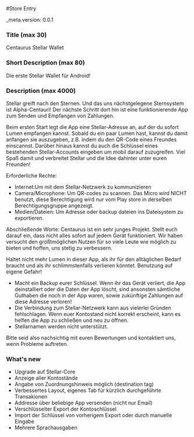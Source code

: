 ﻿#Store Entry

_meta.version: 0.0.1

### Title (max 30)

Centaurus Stellar Wallet

### Short Description (max 80)

Die erste Stellar Wallet für Android!

### Description (max 4000)

Stellar greift nach den Sternen. Und das uns nächstgelegene Sternsystem ist Alpha-Centauri! Der nächste Schritt dort hin ist eine funktionierende App zum Senden und Empfangen von Zahlungen.

Beim ersten Start legt die App eine Stellar-Adresse an, auf der du sofort Lumen empfangen kannst. Sobald du ein paar Lumen hast, kannst du damit anfangen sie auszugeben, z.B. indem du den QR-Code eines Freundes einscannst. Darüber hinaus kannst du auch die Schlüssel eines bestehenden Stellar-Accounts eingeben um mobil darauf zuzugreifen. Viel Spaß damit und verbreitet Stellar und die Idee dahinter unter euren Freunden!

Erforderliche Rechte:

* Internet:Um mit dem Stellar-Netzwerk zu kommunizieren
* Camera/Microphone: Um QR-codes zu scannen. Das Micro wird NICHT benutzt, diese Berechtigung wird nur vom Play store in derselben Berechtigungsgruppe angezeigt.
* Medien/Dateien: Um Adresse oder backup dateien ins Dateisystem zu exportieren.

Abschließende Worte:
Centaurus ist ein sehr junges Projekt. Stellt euch darauf ein, dass nicht alles sofort auf jedem Gerät funktioniert. Wir haben versucht den größtmöglichen Nutzen für so viele Leute wie möglich zu bieten und hoffen, uns stetig zu verbessern.

Haltet nicht mehr Lumen in dieser App, als ihr für den alltäglichen Bedarf braucht und als ihr schlimmstenfalls verlieren könntet. Benutzung auf eigene Gefahr!

* Macht ein Backup eurer Schlüssel. Wenn ihr das Gerät verliert, die App deinstalliert oder die Daten der App löscht, sind ansonsten sämtliche Guthaben die noch in der App waren, sowie zukünftige Zahlungen auf diese Adresse verloren!
* Die Verbindung zum Stellar-Netzwerk kann aus vielerlei Gründen fehlschlagen. Wenn euer Kontostand nicht korrekt erscheint, kann es helfen die App zu schließen und neu zu öffnen.
* Stellarnamen werden nicht unterstützt.

Bitte seid also nachsichtig mit euren Bewertungen und kontaktiert uns, wenn Probleme auftreten.

### What's new

* Upgrade auf Stellar-Core
* Anzeige aller Kontostände
* Angabe von Zuordnungshinweis möglich (destination tag)
* Verbessertes Layout, eigenes Tab für kürzlich durchgeführte Transakionen
* Addresse über beliebige App versenden (nicht nur Email)
* Verschlüsselter Export der Kontoschlüssel
* Import der Schlüssel von vorherigem Export oder durch manuelle Eingabe
* Mehrere Sprachausgaben
